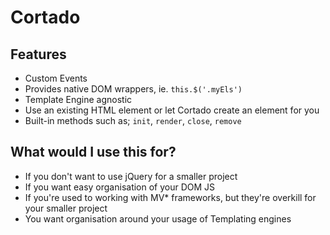 # Cortado

## Features

* Custom Events
* Provides native DOM wrappers, ie. `this.$('.myEls')`
* Template Engine agnostic
* Use an existing HTML element or let Cortado create an element for you
* Built-in methods such as; `init`, `render`, `close`, `remove`

## What would I use this for?

* If you don't want to use jQuery for a smaller project
* If you want easy organisation of your DOM JS
* If you're used to working with MV* frameworks, but they're overkill for your smaller project
* You want organisation around your usage of Templating engines
